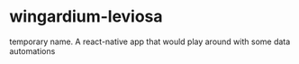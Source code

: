# wingardium-leviosa
temporary name. A react-native app that would play around with some data automations
